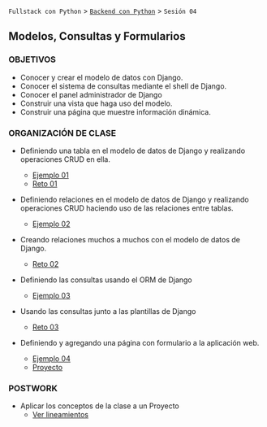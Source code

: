 `Fullstack con Python` > [`Backend con Python`](../Readme.md) > `Sesión 04`
## Modelos, Consultas y Formularios

### OBJETIVOS
 - Conocer y crear el modelo de datos con Django.
 - Conocer el sistema de consultas mediante el shell de Django.
 - Conocer el panel administrador de Django
 - Construir una vista que haga uso del modelo.
 - Construir una página que muestre información dinámica.

### ORGANIZACIÓN DE CLASE

 - Definiendo una tabla en el modelo de datos de Django y realizando operaciones CRUD en ella.
   - [Ejemplo 01](Ejemplo-01)
   - [Reto 01](Reto-01)

 - Definiendo relaciones en el modelo de datos de Django y realizando operaciones CRUD haciendo uso de las relaciones entre tablas.
   - [Ejemplo 02](Ejemplo-02)
 - Creando relaciones muchos a muchos con el modelo de datos de Django.
   - [Reto 02](Reto-02)

 - Definiendo las consultas usando el ORM de Django
   - [Ejemplo 03](Ejemplo-03)

 - Usando las consultas junto a las plantillas de Django
   - [Reto 03](Reto-03)

 - Definiendo y agregando una página con formulario a la aplicación web.
   - [Ejemplo 04](Ejemplo-04)
   - [Proyecto](Proyecto)

### POSTWORK
 - Aplicar los conceptos de la clase a un Proyecto
   - [Ver lineamientos](Postwork)
